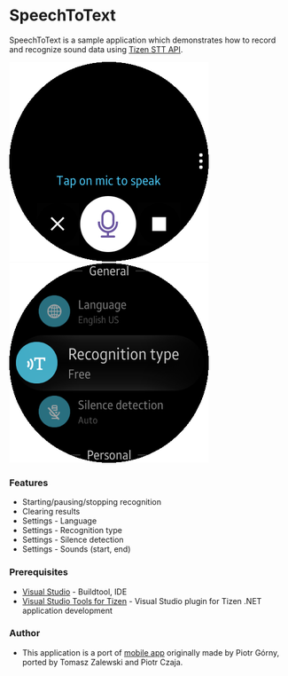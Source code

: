 # SpeechToText
SpeechToText is a sample application which demonstrates how to record and recognize
sound data using [Tizen STT API](https://samsung.github.io/TizenFX/stable/api/Tizen.Uix.Stt.html).

![Main page](./Screenshots/main.png)
![Application settings](./Screenshots/settings.png)

### Features
* Starting/pausing/stopping recognition
* Clearing results
* Settings - Language
* Settings - Recognition type
* Settings - Silence detection
* Settings - Sounds (start, end)

### Prerequisites

* [Visual Studio](https://www.visualstudio.com/) - Buildtool, IDE
* [Visual Studio Tools for Tizen](https://docs.tizen.org/application/vstools/install) - Visual Studio plugin for Tizen .NET application development

### Author
* This application is a port of [mobile app](/../../tree/master/Mobile/NetworkApp) originally made by Piotr Górny, ported by Tomasz Zalewski and Piotr Czaja.
